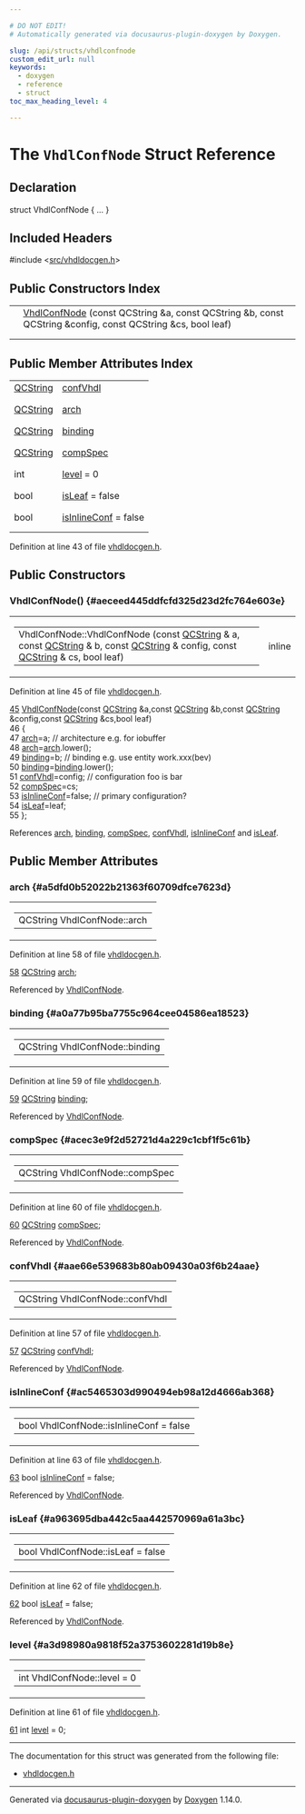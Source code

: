 ```yaml
---

# DO NOT EDIT!
# Automatically generated via docusaurus-plugin-doxygen by Doxygen.

slug: /api/structs/vhdlconfnode
custom_edit_url: null
keywords:
  - doxygen
  - reference
  - struct
toc_max_heading_level: 4

---
```


<div class="doxyPage">

# The `VhdlConfNode` Struct Reference



## Declaration

<div class="doxyDeclaration">
struct VhdlConfNode { ... }
</div>

## Included Headers

<div class="doxyIncludesList">#include &lt;<a href="/web-doxygen/docs/api/files/src/vhdldocgen-h">src/vhdldocgen.h</a>&gt;
</div>

## Public Constructors Index

<table class="doxyMembersIndex">

<tr class="doxyMemberIndexItem">
<td class="doxyMemberIndexItemType" align="left" valign="top"></td>
<td class="doxyMemberIndexItemName" align="left" valign="top"><a href="#aeceed445ddfcfd325d23d2fc764e603e">VhdlConfNode</a> (const QCString &amp;a, const QCString &amp;b, const QCString &amp;config, const QCString &amp;cs, bool leaf)</td>
</tr>
<tr class="doxyMemberIndexDescription">
<td class="doxyMemberIndexDescriptionLeft"></td>
<td class="doxyMemberIndexDescriptionRight">
</td>
</tr>
<tr class="doxyMemberIndexSeparator">
<td class="doxyMemberIndexSeparator" colspan="2"></td>
</tr>

</table>

## Public Member Attributes Index

<table class="doxyMembersIndex">

<tr class="doxyMemberIndexItem">
<td class="doxyMemberIndexItemType" align="left" valign="top"><a href="/web-doxygen/docs/api/classes/qcstring">QCString</a></td>
<td class="doxyMemberIndexItemName" align="left" valign="top"><a href="#aae66e539683b80ab09430a03f6b24aae">confVhdl</a></td>
</tr>
<tr class="doxyMemberIndexDescription">
<td class="doxyMemberIndexDescriptionLeft"></td>
<td class="doxyMemberIndexDescriptionRight">
</td>
</tr>
<tr class="doxyMemberIndexSeparator">
<td class="doxyMemberIndexSeparator" colspan="2"></td>
</tr>

<tr class="doxyMemberIndexItem">
<td class="doxyMemberIndexItemType" align="left" valign="top"><a href="/web-doxygen/docs/api/classes/qcstring">QCString</a></td>
<td class="doxyMemberIndexItemName" align="left" valign="top"><a href="#a5dfd0b52022b21363f60709dfce7623d">arch</a></td>
</tr>
<tr class="doxyMemberIndexDescription">
<td class="doxyMemberIndexDescriptionLeft"></td>
<td class="doxyMemberIndexDescriptionRight">
</td>
</tr>
<tr class="doxyMemberIndexSeparator">
<td class="doxyMemberIndexSeparator" colspan="2"></td>
</tr>

<tr class="doxyMemberIndexItem">
<td class="doxyMemberIndexItemType" align="left" valign="top"><a href="/web-doxygen/docs/api/classes/qcstring">QCString</a></td>
<td class="doxyMemberIndexItemName" align="left" valign="top"><a href="#a0a77b95ba7755c964cee04586ea18523">binding</a></td>
</tr>
<tr class="doxyMemberIndexDescription">
<td class="doxyMemberIndexDescriptionLeft"></td>
<td class="doxyMemberIndexDescriptionRight">
</td>
</tr>
<tr class="doxyMemberIndexSeparator">
<td class="doxyMemberIndexSeparator" colspan="2"></td>
</tr>

<tr class="doxyMemberIndexItem">
<td class="doxyMemberIndexItemType" align="left" valign="top"><a href="/web-doxygen/docs/api/classes/qcstring">QCString</a></td>
<td class="doxyMemberIndexItemName" align="left" valign="top"><a href="#acec3e9f2d52721d4a229c1cbf1f5c61b">compSpec</a></td>
</tr>
<tr class="doxyMemberIndexDescription">
<td class="doxyMemberIndexDescriptionLeft"></td>
<td class="doxyMemberIndexDescriptionRight">
</td>
</tr>
<tr class="doxyMemberIndexSeparator">
<td class="doxyMemberIndexSeparator" colspan="2"></td>
</tr>

<tr class="doxyMemberIndexItem">
<td class="doxyMemberIndexItemType" align="left" valign="top">int</td>
<td class="doxyMemberIndexItemName" align="left" valign="top"><a href="#a3d98980a9818f52a3753602281d19b8e">level</a> = 0</td>
</tr>
<tr class="doxyMemberIndexDescription">
<td class="doxyMemberIndexDescriptionLeft"></td>
<td class="doxyMemberIndexDescriptionRight">
</td>
</tr>
<tr class="doxyMemberIndexSeparator">
<td class="doxyMemberIndexSeparator" colspan="2"></td>
</tr>

<tr class="doxyMemberIndexItem">
<td class="doxyMemberIndexItemType" align="left" valign="top">bool</td>
<td class="doxyMemberIndexItemName" align="left" valign="top"><a href="#a963695dba442c5aa442570969a61a3bc">isLeaf</a> = false</td>
</tr>
<tr class="doxyMemberIndexDescription">
<td class="doxyMemberIndexDescriptionLeft"></td>
<td class="doxyMemberIndexDescriptionRight">
</td>
</tr>
<tr class="doxyMemberIndexSeparator">
<td class="doxyMemberIndexSeparator" colspan="2"></td>
</tr>

<tr class="doxyMemberIndexItem">
<td class="doxyMemberIndexItemType" align="left" valign="top">bool</td>
<td class="doxyMemberIndexItemName" align="left" valign="top"><a href="#ac5465303d990494eb98a12d4666ab368">isInlineConf</a> = false</td>
</tr>
<tr class="doxyMemberIndexDescription">
<td class="doxyMemberIndexDescriptionLeft"></td>
<td class="doxyMemberIndexDescriptionRight">
</td>
</tr>
<tr class="doxyMemberIndexSeparator">
<td class="doxyMemberIndexSeparator" colspan="2"></td>
</tr>

</table>


<p>Definition at line 43 of file <a href="/web-doxygen/docs/api/files/src/vhdldocgen-h">vhdldocgen.h</a>.</p>


<div class="doxySectionDef">

## Public Constructors

### VhdlConfNode() {#aeceed445ddfcfd325d23d2fc764e603e}

<div class="doxyMemberItem">
<div class="doxyMemberProto">
<table class="doxyMemberLabels">
<tr class="doxyMemberLabels">
<td class="doxyMemberLabelsLeft">
<table class="doxyMemberName">
<tr>
<td class="doxyMemberName">VhdlConfNode::VhdlConfNode (const <a href="/web-doxygen/docs/api/classes/qcstring">QCString</a> &amp; a, const <a href="/web-doxygen/docs/api/classes/qcstring">QCString</a> &amp; b, const <a href="/web-doxygen/docs/api/classes/qcstring">QCString</a> &amp; config, const <a href="/web-doxygen/docs/api/classes/qcstring">QCString</a> &amp; cs, bool leaf)</td>
</tr>
</table>
</td>
<td class="doxyMemberLabelsRight">
<span class="doxyMemberLabels">
<span class="doxyMemberLabel inline">inline</span>
</span>
</td>
</tr>
</table>
</div>
<div class="doxyMemberDoc">



<p>Definition at line 45 of file <a href="/web-doxygen/docs/api/files/src/vhdldocgen-h">vhdldocgen.h</a>.</p>


<div class="doxyProgramListing">

<div class="doxyCodeLine"><span class="doxyLineNumber"><a href="#aeceed445ddfcfd325d23d2fc764e603e">45</a></span><span class="doxyLineContent"><span class="doxyHighlight">  <a href="#aeceed445ddfcfd325d23d2fc764e603e">VhdlConfNode</a>(</span><span class="doxyHighlightKeyword">const</span><span class="doxyHighlight"> <a href="/web-doxygen/docs/api/classes/qcstring">QCString</a> &amp;a,</span><span class="doxyHighlightKeyword">const</span><span class="doxyHighlight"> <a href="/web-doxygen/docs/api/classes/qcstring">QCString</a> &amp;b,</span><span class="doxyHighlightKeyword">const</span><span class="doxyHighlight"> <a href="/web-doxygen/docs/api/classes/qcstring">QCString</a> &amp;config,</span><span class="doxyHighlightKeyword">const</span><span class="doxyHighlight"> <a href="/web-doxygen/docs/api/classes/qcstring">QCString</a> &amp;cs,</span><span class="doxyHighlightKeywordType">bool</span><span class="doxyHighlight"> leaf)</span></span></div>
<div class="doxyCodeLine"><span class="doxyLineNumber">46</span><span class="doxyLineContent"><span class="doxyHighlight">  {</span></span></div>
<div class="doxyCodeLine"><span class="doxyLineNumber">47</span><span class="doxyLineContent"><span class="doxyHighlight">    <a href="#a5dfd0b52022b21363f60709dfce7623d">arch</a>=a;              </span><span class="doxyHighlightComment">// architecture  e.g. for iobuffer</span></span></div>
<div class="doxyCodeLine"><span class="doxyLineNumber">48</span><span class="doxyLineContent"><span class="doxyHighlight">    <a href="#a5dfd0b52022b21363f60709dfce7623d">arch</a>=<a href="#a5dfd0b52022b21363f60709dfce7623d">arch</a>.lower();</span></span></div>
<div class="doxyCodeLine"><span class="doxyLineNumber">49</span><span class="doxyLineContent"><span class="doxyHighlight">    <a href="#a0a77b95ba7755c964cee04586ea18523">binding</a>=b;           </span><span class="doxyHighlightComment">// binding e.g.  use entity work.xxx(bev)</span></span></div>
<div class="doxyCodeLine"><span class="doxyLineNumber">50</span><span class="doxyLineContent"><span class="doxyHighlight">    <a href="#a0a77b95ba7755c964cee04586ea18523">binding</a>=<a href="#a0a77b95ba7755c964cee04586ea18523">binding</a>.lower();</span></span></div>
<div class="doxyCodeLine"><span class="doxyLineNumber">51</span><span class="doxyLineContent"><span class="doxyHighlight">    <a href="#aae66e539683b80ab09430a03f6b24aae">confVhdl</a>=config;     </span><span class="doxyHighlightComment">// configuration foo is bar</span></span></div>
<div class="doxyCodeLine"><span class="doxyLineNumber">52</span><span class="doxyLineContent"><span class="doxyHighlight">    <a href="#acec3e9f2d52721d4a229c1cbf1f5c61b">compSpec</a>=cs;</span></span></div>
<div class="doxyCodeLine"><span class="doxyLineNumber">53</span><span class="doxyLineContent"><span class="doxyHighlight">    <a href="#ac5465303d990494eb98a12d4666ab368">isInlineConf</a>=</span><span class="doxyHighlightKeyword">false</span><span class="doxyHighlight">;  </span><span class="doxyHighlightComment">// primary configuration?</span></span></div>
<div class="doxyCodeLine"><span class="doxyLineNumber">54</span><span class="doxyLineContent"><span class="doxyHighlight">    <a href="#a963695dba442c5aa442570969a61a3bc">isLeaf</a>=leaf;</span></span></div>
<div class="doxyCodeLine"><span class="doxyLineNumber">55</span><span class="doxyLineContent"><span class="doxyHighlight">  };</span></span></div>

</div>


<p>References <a href="#a5dfd0b52022b21363f60709dfce7623d">arch</a>, <a href="#a0a77b95ba7755c964cee04586ea18523">binding</a>, <a href="#acec3e9f2d52721d4a229c1cbf1f5c61b">compSpec</a>, <a href="#aae66e539683b80ab09430a03f6b24aae">confVhdl</a>, <a href="#ac5465303d990494eb98a12d4666ab368">isInlineConf</a> and <a href="#a963695dba442c5aa442570969a61a3bc">isLeaf</a>.</p>

</div>
</div>

</div>

<div class="doxySectionDef">

## Public Member Attributes

### arch {#a5dfd0b52022b21363f60709dfce7623d}

<div class="doxyMemberItem">
<div class="doxyMemberProto">
<table class="doxyMemberLabels">
<tr class="doxyMemberLabels">
<td class="doxyMemberLabelsLeft">
<table class="doxyMemberName">
<tr>
<td class="doxyMemberName">QCString VhdlConfNode::arch</td>
</tr>
</table>
</td>
</tr>
</table>
</div>
<div class="doxyMemberDoc">



<p>Definition at line 58 of file <a href="/web-doxygen/docs/api/files/src/vhdldocgen-h">vhdldocgen.h</a>.</p>


<div class="doxyProgramListing">

<div class="doxyCodeLine"><span class="doxyLineNumber"><a href="#a5dfd0b52022b21363f60709dfce7623d">58</a></span><span class="doxyLineContent"><span class="doxyHighlight">  <a href="/web-doxygen/docs/api/classes/qcstring">QCString</a> <a href="#a5dfd0b52022b21363f60709dfce7623d">arch</a>;</span></span></div>

</div>


<p>Referenced by <a href="#aeceed445ddfcfd325d23d2fc764e603e">VhdlConfNode</a>.</p>

</div>
</div>

### binding {#a0a77b95ba7755c964cee04586ea18523}

<div class="doxyMemberItem">
<div class="doxyMemberProto">
<table class="doxyMemberLabels">
<tr class="doxyMemberLabels">
<td class="doxyMemberLabelsLeft">
<table class="doxyMemberName">
<tr>
<td class="doxyMemberName">QCString VhdlConfNode::binding</td>
</tr>
</table>
</td>
</tr>
</table>
</div>
<div class="doxyMemberDoc">



<p>Definition at line 59 of file <a href="/web-doxygen/docs/api/files/src/vhdldocgen-h">vhdldocgen.h</a>.</p>


<div class="doxyProgramListing">

<div class="doxyCodeLine"><span class="doxyLineNumber"><a href="#a0a77b95ba7755c964cee04586ea18523">59</a></span><span class="doxyLineContent"><span class="doxyHighlight">  <a href="/web-doxygen/docs/api/classes/qcstring">QCString</a> <a href="#a0a77b95ba7755c964cee04586ea18523">binding</a>;</span></span></div>

</div>


<p>Referenced by <a href="#aeceed445ddfcfd325d23d2fc764e603e">VhdlConfNode</a>.</p>

</div>
</div>

### compSpec {#acec3e9f2d52721d4a229c1cbf1f5c61b}

<div class="doxyMemberItem">
<div class="doxyMemberProto">
<table class="doxyMemberLabels">
<tr class="doxyMemberLabels">
<td class="doxyMemberLabelsLeft">
<table class="doxyMemberName">
<tr>
<td class="doxyMemberName">QCString VhdlConfNode::compSpec</td>
</tr>
</table>
</td>
</tr>
</table>
</div>
<div class="doxyMemberDoc">



<p>Definition at line 60 of file <a href="/web-doxygen/docs/api/files/src/vhdldocgen-h">vhdldocgen.h</a>.</p>


<div class="doxyProgramListing">

<div class="doxyCodeLine"><span class="doxyLineNumber"><a href="#acec3e9f2d52721d4a229c1cbf1f5c61b">60</a></span><span class="doxyLineContent"><span class="doxyHighlight">  <a href="/web-doxygen/docs/api/classes/qcstring">QCString</a> <a href="#acec3e9f2d52721d4a229c1cbf1f5c61b">compSpec</a>;</span></span></div>

</div>


<p>Referenced by <a href="#aeceed445ddfcfd325d23d2fc764e603e">VhdlConfNode</a>.</p>

</div>
</div>

### confVhdl {#aae66e539683b80ab09430a03f6b24aae}

<div class="doxyMemberItem">
<div class="doxyMemberProto">
<table class="doxyMemberLabels">
<tr class="doxyMemberLabels">
<td class="doxyMemberLabelsLeft">
<table class="doxyMemberName">
<tr>
<td class="doxyMemberName">QCString VhdlConfNode::confVhdl</td>
</tr>
</table>
</td>
</tr>
</table>
</div>
<div class="doxyMemberDoc">



<p>Definition at line 57 of file <a href="/web-doxygen/docs/api/files/src/vhdldocgen-h">vhdldocgen.h</a>.</p>


<div class="doxyProgramListing">

<div class="doxyCodeLine"><span class="doxyLineNumber"><a href="#aae66e539683b80ab09430a03f6b24aae">57</a></span><span class="doxyLineContent"><span class="doxyHighlight">  <a href="/web-doxygen/docs/api/classes/qcstring">QCString</a> <a href="#aae66e539683b80ab09430a03f6b24aae">confVhdl</a>;</span></span></div>

</div>


<p>Referenced by <a href="#aeceed445ddfcfd325d23d2fc764e603e">VhdlConfNode</a>.</p>

</div>
</div>

### isInlineConf {#ac5465303d990494eb98a12d4666ab368}

<div class="doxyMemberItem">
<div class="doxyMemberProto">
<table class="doxyMemberLabels">
<tr class="doxyMemberLabels">
<td class="doxyMemberLabelsLeft">
<table class="doxyMemberName">
<tr>
<td class="doxyMemberName">bool VhdlConfNode::isInlineConf = false</td>
</tr>
</table>
</td>
</tr>
</table>
</div>
<div class="doxyMemberDoc">



<p>Definition at line 63 of file <a href="/web-doxygen/docs/api/files/src/vhdldocgen-h">vhdldocgen.h</a>.</p>


<div class="doxyProgramListing">

<div class="doxyCodeLine"><span class="doxyLineNumber"><a href="#ac5465303d990494eb98a12d4666ab368">63</a></span><span class="doxyLineContent"><span class="doxyHighlight">  </span><span class="doxyHighlightKeywordType">bool</span><span class="doxyHighlight"> <a href="#ac5465303d990494eb98a12d4666ab368">isInlineConf</a> = </span><span class="doxyHighlightKeyword">false</span><span class="doxyHighlight">;</span></span></div>

</div>


<p>Referenced by <a href="#aeceed445ddfcfd325d23d2fc764e603e">VhdlConfNode</a>.</p>

</div>
</div>

### isLeaf {#a963695dba442c5aa442570969a61a3bc}

<div class="doxyMemberItem">
<div class="doxyMemberProto">
<table class="doxyMemberLabels">
<tr class="doxyMemberLabels">
<td class="doxyMemberLabelsLeft">
<table class="doxyMemberName">
<tr>
<td class="doxyMemberName">bool VhdlConfNode::isLeaf = false</td>
</tr>
</table>
</td>
</tr>
</table>
</div>
<div class="doxyMemberDoc">



<p>Definition at line 62 of file <a href="/web-doxygen/docs/api/files/src/vhdldocgen-h">vhdldocgen.h</a>.</p>


<div class="doxyProgramListing">

<div class="doxyCodeLine"><span class="doxyLineNumber"><a href="#a963695dba442c5aa442570969a61a3bc">62</a></span><span class="doxyLineContent"><span class="doxyHighlight">  </span><span class="doxyHighlightKeywordType">bool</span><span class="doxyHighlight"> <a href="#a963695dba442c5aa442570969a61a3bc">isLeaf</a> = </span><span class="doxyHighlightKeyword">false</span><span class="doxyHighlight">;</span></span></div>

</div>


<p>Referenced by <a href="#aeceed445ddfcfd325d23d2fc764e603e">VhdlConfNode</a>.</p>

</div>
</div>

### level {#a3d98980a9818f52a3753602281d19b8e}

<div class="doxyMemberItem">
<div class="doxyMemberProto">
<table class="doxyMemberLabels">
<tr class="doxyMemberLabels">
<td class="doxyMemberLabelsLeft">
<table class="doxyMemberName">
<tr>
<td class="doxyMemberName">int VhdlConfNode::level = 0</td>
</tr>
</table>
</td>
</tr>
</table>
</div>
<div class="doxyMemberDoc">



<p>Definition at line 61 of file <a href="/web-doxygen/docs/api/files/src/vhdldocgen-h">vhdldocgen.h</a>.</p>


<div class="doxyProgramListing">

<div class="doxyCodeLine"><span class="doxyLineNumber"><a href="#a3d98980a9818f52a3753602281d19b8e">61</a></span><span class="doxyLineContent"><span class="doxyHighlight">  </span><span class="doxyHighlightKeywordType">int</span><span class="doxyHighlight"> <a href="#a3d98980a9818f52a3753602281d19b8e">level</a> = 0;</span></span></div>

</div>

</div>
</div>

</div>

<hr/>

The documentation for this struct was generated from the following file:

<ul>
<li><a href="/web-doxygen/docs/api/files/src/vhdldocgen-h">vhdldocgen.h</a></li>
</ul>

<hr/>

<p class="doxyGeneratedBy">Generated via <a href="https://github.com/xpack/docusaurus-plugin-doxygen">docusaurus-plugin-doxygen</a> by <a href="https://www.doxygen.nl">Doxygen</a> 1.14.0.</p>

</div>
